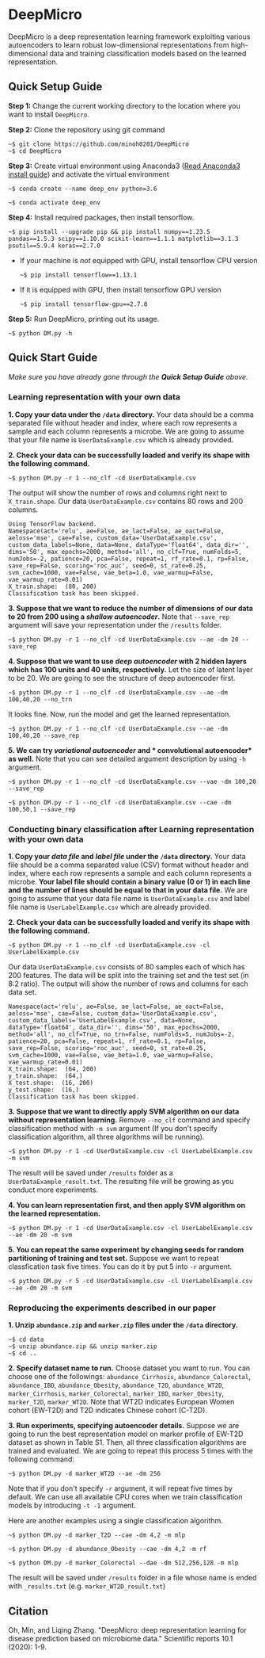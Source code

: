 # DeepMicro
DeepMicro is a deep representation learning framework exploiting various autoencoders to learn robust low-dimensional representations from high-dimensional data and training classification models based on the learned representation.

## Quick Setup Guide

**Step 1:** Change the current working directory to the location where you want to install `DeepMicro`.

**Step 2:** Clone the repository using git command
```
~$ git clone https://github.com/minoh0201/DeepMicro
~$ cd DeepMicro
```
**Step 3:** Create virtual environment using Anaconda3 ([Read Anaconda3 install guide](https://www.digitalocean.com/community/tutorials/how-to-install-anaconda-on-ubuntu-18-04-quickstart)) and activate the virtual environment
```
~$ conda create --name deep_env python=3.6
```
```
~$ conda activate deep_env
```
**Step 4:** Install required packages, then install tensorflow.
```
~$ pip install --upgrade pip && pip install numpy==1.23.5 pandas==1.5.3 scipy==1.10.0 scikit-learn==1.1.1 matplotlib==3.1.3 psutil==5.9.4 keras==2.7.0
```
* If your machine is *not* equipped with GPU, install tensorflow CPU version 
  ```
  ~$ pip install tensorflow==1.13.1
  ```
* If it is equipped with GPU, then install tensorflow GPU version
  ```
  ~$ pip install tensorflow-gpu==2.7.0
  ```
**Step 5:** Run DeepMicro, printing out its usage.
```
~$ python DM.py -h
```

## Quick Start Guide
*Make sure you have already gone through the **Quick Setup Guide** above.*
### Learning representation with your own data
__1. Copy your data under the `/data` directory.__ Your data should be a comma separated file without header and index, where each row represents a sample and each column represents a microbe. We are going to assume that your file name is `UserDataExample.csv` which is already provided.

__2. Check your data can be successfully loaded and verify its shape with the following command.__
```
~$ python DM.py -r 1 --no_clf -cd UserDataExample.csv
```
The output will show the number of rows and columns right next to `X_train.shape`. Our data `UserDataExample.csv` contains 80 rows and 200 columns.
```
Using TensorFlow backend.
Namespace(act='relu', ae=False, ae_lact=False, ae_oact=False, aeloss='mse', cae=False, custom_data='UserDataExample.csv', custom_data_labels=None, data=None, dataType='float64', data_dir='', dims='50', max_epochs=2000, method='all', no_clf=True, numFolds=5, numJobs=-2, patience=20, pca=False, repeat=1, rf_rate=0.1, rp=False, save_rep=False, scoring='roc_auc', seed=0, st_rate=0.25, svm_cache=1000, vae=False, vae_beta=1.0, vae_warmup=False, vae_warmup_rate=0.01)
X_train.shape:  (80, 200)
Classification task has been skipped.
```
    
__3. Suppose that we want to reduce the number of dimensions of our data to 20 from 200 using a *shallow autoencoder*.__ Note that `--save_rep` argument will save your representation under the `/results` folder.
```
~$ python DM.py -r 1 --no_clf -cd UserDataExample.csv --ae -dm 20 --save_rep
```
    
__4. Suppose that we want to use *deep autoencoder* with 2 hidden layers which has 100 units and 40 units, respectively.__ Let the size of latent layer to be 20. We are going to see the structure of deep autoencoder first.
```
~$ python DM.py -r 1 --no_clf -cd UserDataExample.csv --ae -dm 100,40,20 --no_trn
```
It looks fine. Now, run the model and get the learned representation.
```    
~$ python DM.py -r 1 --no_clf -cd UserDataExample.csv --ae -dm 100,40,20 --save_rep
```
__5. We can try *variational autoencoder* and * convolutional autoencoder* as well.__ Note that you can see detailed argument description by using `-h` argument.
```
~$ python DM.py -r 1 --no_clf -cd UserDataExample.csv --vae -dm 100,20 --save_rep
```
```
~$ python DM.py -r 1 --no_clf -cd UserDataExample.csv --cae -dm 100,50,1 --save_rep
```

### Conducting binary classification after Learning representation with your own data
__1. Copy your *data file* and *label file* under the `/data` directory.__ Your data file should be a comma separated value (CSV) format without header and index, where each row represents a sample and each column represents a microbe. __Your label file should contain a binary value (0 or 1) in each line and the number of lines should be equal to that in your data file.__ We are going to assume that your data file name is `UserDataExample.csv` and label file name is `UserLabelExample.csv` which are already provided.

__2. Check your data can be successfully loaded and verify its shape with the following command.__
```
~$ python DM.py -r 1 --no_clf -cd UserDataExample.csv -cl UserLabelExample.csv
```
Our data `UserDataExample.csv` consists of 80 samples each of which has 200 features. The data will be split into the training set and the test set (in 8:2 ratio). The output will show the number of rows and columns for each data set.
```
Namespace(act='relu', ae=False, ae_lact=False, ae_oact=False, aeloss='mse', cae=False, custom_data='UserDataExample.csv', custom_data_labels='UserLabelExample.csv', data=None, dataType='float64', data_dir='', dims='50', max_epochs=2000, method='all', no_clf=True, no_trn=False, numFolds=5, numJobs=-2, patience=20, pca=False, repeat=1, rf_rate=0.1, rp=False, save_rep=False, scoring='roc_auc', seed=0, st_rate=0.25, svm_cache=1000, vae=False, vae_beta=1.0, vae_warmup=False, vae_warmup_rate=0.01)
X_train.shape:  (64, 200)
y_train.shape:  (64,)
X_test.shape:  (16, 200)
y_test.shape:  (16,)
Classification task has been skipped.
```

__3. Suppose that we want to directly apply SVM algorithm on our data without representation learning.__  Remove `--no_clf` command and specify classification method with `-m svm` argument (If you don't specify classification algorithm, all three algorithms will be running). 
```
~$ python DM.py -r 1 -cd UserDataExample.csv -cl UserLabelExample.csv -m svm
```
The result will be saved under `/results` folder as a `UserDataExample_result.txt`. The resulting file will be growing as you conduct more experiments.

__4. You can learn representation first, and then apply SVM algorithm on the learned representation.__
```
~$ python DM.py -r 1 -cd UserDataExample.csv -cl UserLabelExample.csv --ae -dm 20 -m svm
```

__5. You can repeat the same experiment by changing seeds for random partitioning of training and test set.__  Suppose we want to repeat classfication task five times. You can do it by put 5 into `-r` argument.
```
~$ python DM.py -r 5 -cd UserDataExample.csv -cl UserLabelExample.csv --ae -dm 20 -m svm
```

### Reproducing the experiments described in our paper
__1. Unzip `abundance.zip` and `marker.zip` files under the `/data` directory.__ 
```
~$ cd data
~$ unzip abundance.zip && unzip marker.zip
~$ cd ..
```
__2. Specify dataset name to run.__ Choose dataset you want to run. You can choose one of the followings: `abundance_Cirrhosis`, `abundance_Colorectal`, `abundance_IBD`, `abundance_Obesity`, `abundance_T2D`, `abundance_WT2D`, `marker_Cirrhosis`, `marker_Colorectal`, `marker_IBD`, `marker_Obesity`, `marker_T2D`, `marker_WT2D`. Note that WT2D indicates European Women cohort (EW-T2D) and T2D indicates Chinese cohort (C-T2D).

__3. Run experiments, specifying autoencoder details.__ 
Suppose we are going to run the best representation model on marker profile of EW-T2D dataset as shown in Table S1. Then, all three classification algorithms are trained and evaluated. We are going to repeat this process 5 times with the following command:
```
~$ python DM.py -d marker_WT2D --ae -dm 256
```
Note that if you don't specify `-r` argument, it will repeat five times by default. We can use all available CPU cores when we train classification models by introducing `-t -1` argument.

Here are another examples using a single classification algorithm.
```
~$ python DM.py -d marker_T2D --cae -dm 4,2 -m mlp
```
```
~$ python DM.py -d abundance_Obesity --cae -dm 4,2 -m rf
```
```
~$ python DM.py -d marker_Colorectal --dae -dm 512,256,128 -m mlp
```

The result will be saved under `/results` folder in a file whose name is ended with `_results.txt` (e.g. `marker_WT2D_result.txt`)

## Citation
Oh, Min, and Liqing Zhang. "DeepMicro: deep representation learning for disease prediction based on microbiome data." Scientific reports 10.1 (2020): 1-9.
